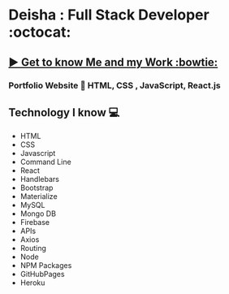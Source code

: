 # Deisha : Full Stack Developer :octocat:

## [ :arrow_forward: Get to know Me and my Work :bowtie:](https://deefg.github.io/Portfolio/)

### Portfolio Website   :floppy_disk:   HTML, CSS , JavaScript, React.js

## Technology I know :computer:
* HTML
* CSS 
* Javascript 
* Command Line
* React
* Handlebars
* Bootstrap
* Materialize
* MySQL
* Mongo DB
* Firebase
* APIs
* Axios
* Routing
* Node 
* NPM Packages
* GitHubPages
* Heroku

